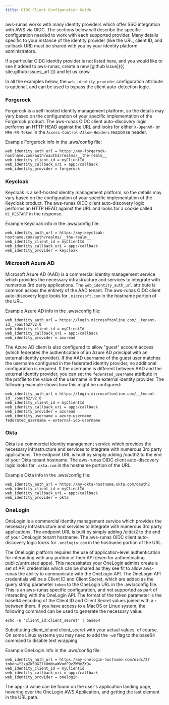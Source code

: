 ```yaml
---
title: OIDC Client Configuration Guide
---
```

aws-runas works with many identity providers which offer SSO integration with AWS via OIDC.  The sections below will
describe the specific configuration needed to work with each supported provider.  Many details specific to your instance
of the identity provider (like the URL, client ID, and callback URI) must be shared with you by your identity platform
administrators.

If a particular OIDC identity provider is not listed here, and you would like to see it added to aws-runas, create a new
[github issue]({{ site.github.issues_url }}) and let us know.

In all the examples below, the `web_identity_provider` configuration attribute is optional, and can be used to bypass the
client auto-detection logic.

### Forgerock
Forgerock is a self-hosted identity management platform, so the details may vary based on the configuration of your
specific implementation of the Forgerock product.  The aws-runas OIDC client auto-discovery logic performs an HTTP
HEAD against the URL and looks for either `X-OpenAM-` or `MFA-FR-Token` in the `Access-Control-Allow-Headers` response
header.

Example Forgerock info in the .aws/config file:
```text
web_identity_auth_url = https://my-forgerock-hostname.com/auth/oauth2/realms/__the-realm__
web_identity_client_id = myClientId
web_identity_callback_uri = app:/callback
web_identity_provider = forgerock
```

### Keycloak
Keycloak is a self-hosted identity management platform, so the details may vary based on the configuration of your
specific implementation of the Keycloak product.  The aws-runas OIDC client auto-discovery logic performs an HTTP
HEAD against the URL and looks for a cookie called `KC_RESTART` in the response.

Example Keycloak info in the .aws/config file:
```text
web_identity_auth_url = https://my-keycloak-hostname.com/auth/realms/__the-realm__
web_identity_client_id = myClientId
web_identity_callback_uri = app:/callback
web_identity_provider = keycloak
```

### Microsoft Azure AD
Microsoft Azure AD (AAD) is a commercial identity management service which provides the necessary infrastructure and
services to integrate with numerous 3rd party applications. The `web_identity_auth_url` attribute is common across the
entirety of the AAD tenant. The aws-runas OIDC client auto-discovery logic looks for `.microsoft.com` in the hostname
portion of the URL.

Example Azure AD info in the .aws/config file:
```text
web_identity_auth_url = https://login.microsoftonline.com/__tenant-id__/oauth2/v2.0
web_identity_client_id = myClientId
web_identity_callback_uri = app:/callback
web_identity_provider = azuread
```

The Azure AD client is also configured to allow "guest" account access (which federates the authentication of an Azure
AD principal with an external identity provider).  If the AAD username of the guest user matches the username configured
in the federated identity provider, no additional configuration is required.  If the username is different between AAD and
the external identity provider, you can set the `federated_username` attribute in the profile to the value of the username
in the external identity provider.  The following example shows how this might be configured:

```text
web_identity_auth_url = https://login.microsoftonline.com/__tenant-id__/oauth2/v2.0
web_identity_client_id = myClientId
web_identity_callback_uri = app:/callback
web_identity_provider = azuread
web_identity_username = azure-username
federated_username = external-idp-username
```

### Okta
Okta is a commercial identity management service which provides the necessary infrastructure and services to integrate
with numerous 3rd party applications.  The endpoint URL is built by simply adding /oauth2 to the end of your Okta tenant
hostname.  The aws-runas OIDC client auto-discovery logic looks for `.okta.com` in the hostname portion of the URL.

Example Okta info in the .aws/config file:
```text
web_identity_auth_url = https://my-okta-hostname.okta.com/oauth2
web_identity_client_id = myClientId
web_identity_callback_uri = app:/callback
web_identity_provider = okta
```

### OneLogin
OneLogin is a commercial identity management service which provides the necessary infrastructure and services to integrate
with numerous 3rd party applications. The endpoint URL is built by simply adding /oidc/2 to the end of your OneLogin tenant
hostname. The aws-runas OIDC client auto-discovery logic looks for `.onelogin.com` in the hostname portion of the URL.

The OneLogin platform requires the use of application-level authentication for interacting with any portion of their API
(even for authenticating public/untrusted apps). This necessitates your OneLogin admins create a set of API credentials
which can be shared as they see fit to allow aws-runas the ability to communicate with the OneLogin API.  The OneLogin API
credentials will be a Client ID and Client Secret, which are added as the query string parameter `token` to the OneLogin
URL in the .aws/config file.  This is an aws-runas specific configuration, and not supported as part of interacting with
the OneLogin API.  The format of the token parameter is the base64 encoding of the Client ID and Client Secret values
joined with a `:` between them. If you have access to a MacOS or Linux system, the following command can be used to
generate the necessary value:

```text
echo -n 'client_id:client_secret' | base64
```

Substituting client_id and client_secret with your actual values, of course. On some Linux systems you may need to add
the `-w0` flag to the base64 command to disable text wrapping.

Example OneLogin info in the .aws/config file:
```text
web_identity_auth_url = https://my-onelogin-hostname.com/oidc/2?token=Y2xpZW50X2lkOmNsaWVudF9zZWNyZXQ=
web_identity_client_id = myClientId
web_identity_callback_uri = app:/callback
web_identity_provider = onelogin
```
The app-id value can be found on the user's application landing page, hovering over the OneLogin AWS Application, and
getting the last element in the URL path.